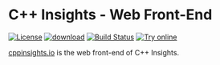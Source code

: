 # C++ Insights - Web Front-End

[![License](https://img.shields.io/badge/license-MIT-blue.svg)](https://opensource.org/licenses/MIT) 
[![download](https://img.shields.io/badge/latest-download-blue.svg)](https://github.com/andreasfertig/cppinsights-web/releases) 
[![Build Status](https://api.travis-ci.org/andreasfertig/cppinsights-web.svg?branch=master)](https://travis-ci.org/andreasfertig/cppinsights-web) 
[![Try online](https://img.shields.io/badge/try-online-blue.svg)](https://cppinsights.io)



[cppinsights.io](https://cppinsights.io/) is the web front-end of C++ Insights.
